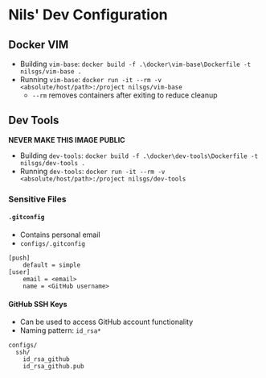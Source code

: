 # Nils' Dev Configuration

## Docker VIM

- Building `vim-base`: `docker build -f .\docker\vim-base\Dockerfile -t nilsgs/vim-base .`
- Running `vim-base`: `docker run -it --rm -v <absolute/host/path>:/project nilsgs/vim-base`
    - `--rm` removes containers after exiting to reduce cleanup

## Dev Tools

**NEVER MAKE THIS IMAGE PUBLIC**

- Building `dev-tools`: `docker build -f .\docker\dev-tools\Dockerfile -t nilsgs/dev-tools .`
- Running `dev-tools`: `docker run -it --rm -v <absolute/host/path>:/project nilsgs/dev-tools`

### Sensitive Files

#### `.gitconfig`

- Contains personal email
- `configs/.gitconfig`

```
[push]
    default = simple
[user]
    email = <email>
    name = <GitHub username>
```

#### GitHub SSH Keys

- Can be used to access GitHub account functionality
- Naming pattern: `id_rsa*`

```
configs/
  ssh/
    id_rsa_github
    id_rsa_github.pub
```


